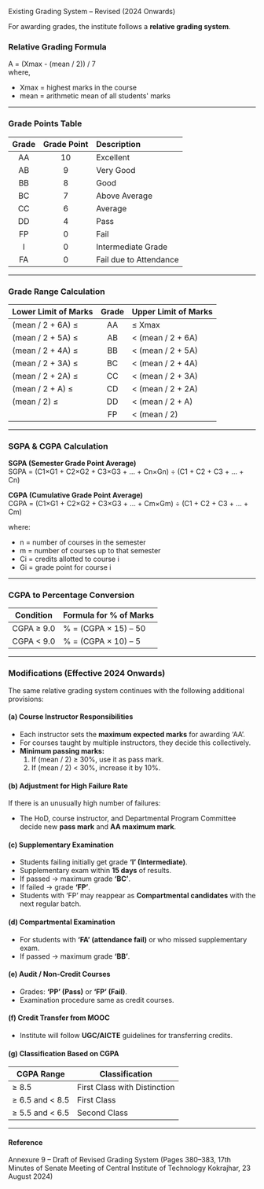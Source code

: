 

Existing Grading System – Revised (2024 Onwards)

For awarding grades, the institute follows a **relative grading system**.

### Relative Grading Formula

A = (Xmax - (mean / 2)) / 7  
where,  
- Xmax = highest marks in the course  
- mean = arithmetic mean of all students' marks

---

### Grade Points Table

| Grade | Grade Point | Description |
|:------:|:------------:|:------------|
| AA | 10 | Excellent |
| AB | 9 | Very Good |
| BB | 8 | Good |
| BC | 7 | Above Average |
| CC | 6 | Average |
| DD | 4 | Pass |
| FP | 0 | Fail |
| I | 0 | Intermediate Grade |
| FA | 0 | Fail due to Attendance |

---

### Grade Range Calculation

| Lower Limit of Marks | Grade | Upper Limit of Marks |
| -------------------- | :---: | -------------------- |
| (mean / 2 + 6A) ≤    |  AA   | ≤ Xmax               |
| (mean / 2 + 5A) ≤    |  AB   | < (mean / 2 + 6A)    |
| (mean / 2 + 4A) ≤    |  BB   | < (mean / 2 + 5A)    |
| (mean / 2 + 3A) ≤    |  BC   | < (mean / 2 + 4A)    |
| (mean / 2 + 2A) ≤    |  CC   | < (mean / 2 + 3A)    |
| (mean / 2 + A) ≤     |  CD   | < (mean / 2 + 2A)    |
| (mean / 2) ≤         |  DD   | < (mean / 2 + A)     |
|                      |  FP   | < (mean / 2)         |

---

### SGPA & CGPA Calculation

**SGPA (Semester Grade Point Average)**  
SGPA = (C1×G1 + C2×G2 + C3×G3 + … + Cn×Gn) ÷ (C1 + C2 + C3 + … + Cn)

**CGPA (Cumulative Grade Point Average)**  
CGPA = (C1×G1 + C2×G2 + C3×G3 + … + Cm×Gm) ÷ (C1 + C2 + C3 + … + Cm)

where:  
- n = number of courses in the semester  
- m = number of courses up to that semester  
- Ci = credits allotted to course i  
- Gi = grade point for course i

---

### CGPA to Percentage Conversion

| Condition | Formula for % of Marks |
|------------|------------------------|
| CGPA ≥ 9.0 | % = (CGPA × 15) – 50 |
| CGPA < 9.0 | % = (CGPA × 10) – 5 |

---

### Modifications (Effective 2024 Onwards)

The same relative grading system continues with the following additional provisions:

#### (a) Course Instructor Responsibilities
- Each instructor sets the **maximum expected marks** for awarding ‘AA’.  
- For courses taught by multiple instructors, they decide this collectively.  
- **Minimum passing marks:**
  1. If (mean / 2) ≥ 30%, use it as pass mark.  
  2. If (mean / 2) < 30%, increase it by 10%.

#### (b) Adjustment for High Failure Rate
If there is an unusually high number of failures:  
- The HoD, course instructor, and Departmental Program Committee decide new **pass mark** and **AA maximum mark**.

#### (c) Supplementary Examination
- Students failing initially get grade **‘I’ (Intermediate)**.  
- Supplementary exam within **15 days** of results.  
- If passed → maximum grade **‘BC’**.  
- If failed → grade **‘FP’**.  
- Students with ‘FP’ may reappear as **Compartmental candidates** with the next regular batch.

#### (d) Compartmental Examination
- For students with **‘FA’ (attendance fail)** or who missed supplementary exam.  
- If passed → maximum grade **‘BB’**.

#### (e) Audit / Non-Credit Courses
- Grades: **‘PP’ (Pass)** or **‘FP’ (Fail)**.  
- Examination procedure same as credit courses.

#### (f) Credit Transfer from MOOC
- Institute will follow **UGC/AICTE** guidelines for transferring credits.

#### (g) Classification Based on CGPA

| CGPA Range | Classification |
|-------------|----------------|
| ≥ 8.5 | First Class with Distinction |
| ≥ 6.5 and < 8.5 | First Class |
| ≥ 5.5 and < 6.5 | Second Class |

---


#### Reference
Annexure 9 – Draft of Revised Grading System (Pages 380–383, 17th Minutes of Senate Meeting of Central Institute of Technology Kokrajhar, 23 August 2024)
